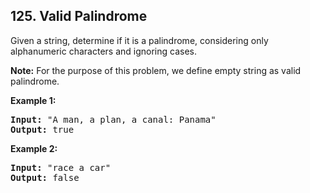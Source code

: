 ## 125. Valid Palindrome

Given a string, determine if it is a palindrome, considering only alphanumeric characters and ignoring cases.

**Note:** For the purpose of this problem, we define empty string as valid palindrome.

**Example 1:**
<pre>
<b>Input:</b> "A man, a plan, a canal: Panama"
<b>Output:</b> true
</pre>

**Example 2:**
<pre>
<b>Input:</b> "race a car"
<b>Output:</b> false
</pre>
